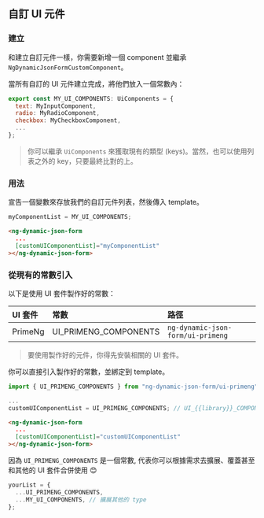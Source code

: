 ## 自訂 UI 元件

### 建立

和建立自訂元件一樣，你需要新增一個 component 並繼承 `NgDynamicJsonFormCustomComponent`。

當所有自訂的 UI 元件建立完成，將他們放入一個常數內：

```javascript
export const MY_UI_COMPONENTS: UiComponents = {
  text: MyInputComponent,
  radio: MyRadioComponent,
  checkbox: MyCheckboxComponent,
  ...
};
```

> 你可以繼承 `UiComponents` 來獲取現有的類型 (keys)。當然，也可以使用列表之外的 key，只要最終比對的上。

### 用法

宣告一個變數來存放我們的自訂元件列表，然後傳入 template。

```javascript
myComponentList = MY_UI_COMPONENTS;
```

```HTML
<ng-dynamic-json-form
  ...
  [customUIComponentList]="myComponentList"
></ng-dynamic-json-form>
```

### 從現有的常數引入

以下是使用 UI 套件製作好的常數：

| UI 套件 | 常數                  | 路徑                              |
| :------ | :-------------------- | :-------------------------------- |
| PrimeNg | UI_PRIMENG_COMPONENTS | `ng-dynamic-json-form/ui-primeng` |

> 要使用製作好的元件，你得先安裝相關的 UI 套件。

你可以直接引入製作好的常數，並綁定到 template。

```javascript
import { UI_PRIMENG_COMPONENTS } from "ng-dynamic-json-form/ui-primeng";

...
customUIComponentList = UI_PRIMENG_COMPONENTS; // UI_{{library}}_COMPONENTS
```

```HTML
<ng-dynamic-json-form
  ...
  [customUIComponentList]="customUIComponentList"
></ng-dynamic-json-form>
```

因為 `UI_PRIMENG_COMPONENTS` 是一個常數, 代表你可以根據需求去擴展、覆蓋甚至和其他的 UI 套件合併使用 😊

```javascript
yourList = {
  ...UI_PRIMENG_COMPONENTS,
  ...MY_UI_COMPONENTS, // 擴展其他的 type
};
```

